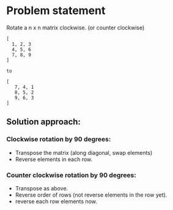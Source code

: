 # Problem statement

Rotate a n x n matrix clockwise. (or counter clockwise)
```
[ 
  1, 2, 3 
  4, 5, 6 
  7, 8, 9 
]

to 

[
   7, 4, 1 
   8, 5, 2 
   9, 6, 3 
]
```
## Solution approach:

### Clockwise rotation by 90 degrees:
- Transpose the matrix (along diagonal, swap elements)
- Reverse elements in each row. 

### Counter clockwise rotation by 90 degrees:
- Transpose as above. 
- Reverse order of rows (not reverse elements in the row yet). 
- reverse each row elements now. 

